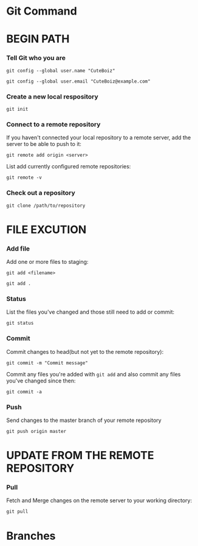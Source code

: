 # Git Command

# BEGIN PATH

### Tell Git who you are

`git config --global user.name "CuteBoiz"`

`git config --global user.email "CuteBoiz@example.com"`

### Create a new local respository

`git init`

### Connect to a remote repository
If you haven't connected your local repository to a remote server, add the server to be able to push to it:

`git remote add origin <server>`

List add currently configured remote repositories:

`git remote -v`

### Check out a repository

`git clone /path/to/repository`

# FILE EXCUTION 

### Add file
Add one or more files to staging:

`git add <filename>`

```git add .```

### Status
List the files you've changed and those still need to add or commit:

```git status```

### Commit
Commit changes to head(but not yet to the remote repository):

```git commit -m "Commit message"```

Commit any files you're added with `git add` and also commit any files you've changed since then:

```git commit -a```


### Push
Send changes to the master branch of your remote repository

```git push origin master```


# UPDATE FROM THE REMOTE REPOSITORY

### Pull
Fetch and Merge changes on the remote server to your working directory:

```git pull```

###


# Branches


